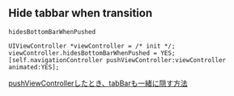 ## Hide tabbar when transition

`hidesBottomBarWhenPushed`

```objc
UIViewController *viewController = /* init */;
viewController.hidesBottomBarWhenPushed = YES;
[self.navigationController pushViewController:viewController animated:YES];
```

[pushViewControllerしたとき、tabBarも一緒に隠す方法](https://qiita.com/kei_q/items/ae918cfaf146ab2f7d43)

